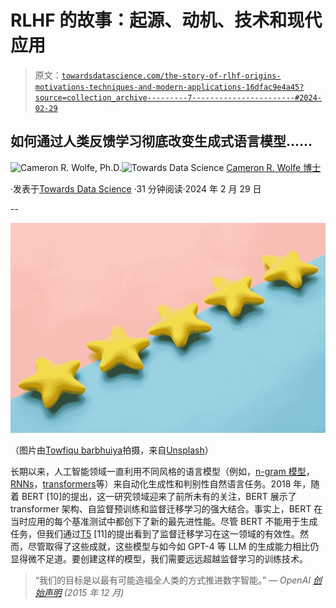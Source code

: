 # RLHF 的故事：起源、动机、技术和现代应用

> 原文：[`towardsdatascience.com/the-story-of-rlhf-origins-motivations-techniques-and-modern-applications-16dfac9e4a45?source=collection_archive---------7-----------------------#2024-02-29`](https://towardsdatascience.com/the-story-of-rlhf-origins-motivations-techniques-and-modern-applications-16dfac9e4a45?source=collection_archive---------7-----------------------#2024-02-29)

## 如何通过人类反馈学习彻底改变生成式语言模型……

[](https://wolfecameron.medium.com/?source=post_page---byline--16dfac9e4a45--------------------------------)![Cameron R. Wolfe, Ph.D.](https://wolfecameron.medium.com/?source=post_page---byline--16dfac9e4a45--------------------------------)[](https://towardsdatascience.com/?source=post_page---byline--16dfac9e4a45--------------------------------)![Towards Data Science](https://towardsdatascience.com/?source=post_page---byline--16dfac9e4a45--------------------------------) [Cameron R. Wolfe 博士](https://wolfecameron.medium.com/?source=post_page---byline--16dfac9e4a45--------------------------------)

·发表于[Towards Data Science](https://towardsdatascience.com/?source=post_page---byline--16dfac9e4a45--------------------------------) ·31 分钟阅读·2024 年 2 月 29 日

--

![](img/aa2218c0fe05bde5d2b1dd7cd6368f4f.png)

（图片由[Towfiqu barbhuiya](https://unsplash.com/@towfiqu999999?utm_content=creditCopyText&utm_medium=referral&utm_source=unsplash)拍摄，来自[Unsplash](https://unsplash.com/photos/a-row-of-yellow-stars-sitting-on-top-of-a-blue-and-pink-surface-0ZUoBtLw3y4?utm_content=creditCopyText&utm_medium=referral&utm_source=unsplash)）

长期以来，人工智能领域一直利用不同风格的语言模型（例如，[n-gram 模型](https://en.wikipedia.org/wiki/Word_n-gram_language_model)，[RNNs](https://colah.github.io/posts/2015-08-Understanding-LSTMs/)，[transformers](https://cameronrwolfe.substack.com/i/108182616/different-transformer-architectures)等）来自动化生成性和判别性自然语言任务。2018 年，随着 BERT [10]的提出，这一研究领域迎来了前所未有的关注，BERT 展示了 transformer 架构、自监督预训练和监督迁移学习的强大结合。事实上，BERT 在当时应用的每个基准测试中都创下了新的最先进性能。尽管 BERT 不能用于生成任务，但我们通过[T5](https://cameronrwolfe.substack.com/p/t5-text-to-text-transformers-part) [11]的提出看到了监督迁移学习在这一领域的有效性。然而，尽管取得了这些成就，这些模型与如今如 GPT-4 等 LLM 的生成能力相比仍显得微不足道。要创建这样的模型，我们需要远远超越监督学习的训练技术。

> “我们的目标是以最有可能造福全人类的方式推进数字智能。” *— OpenAI* [*创始声明*](https://openai.com/blog/introducing-openai) *(2015 年 12 月)*
